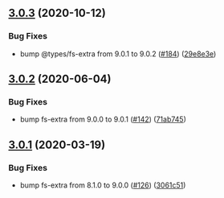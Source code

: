 ## [3.0.3](https://github.com/thenativeweb/isolated/compare/3.0.2...3.0.3) (2020-10-12)


### Bug Fixes

* bump @types/fs-extra from 9.0.1 to 9.0.2 ([#184](https://github.com/thenativeweb/isolated/issues/184)) ([29e8e3e](https://github.com/thenativeweb/isolated/commit/29e8e3eae887afbc38255af08be3eaa0ec3902c2))

## [3.0.2](https://github.com/thenativeweb/isolated/compare/3.0.1...3.0.2) (2020-06-04)


### Bug Fixes

* bump fs-extra from 9.0.0 to 9.0.1 ([#142](https://github.com/thenativeweb/isolated/issues/142)) ([71ab745](https://github.com/thenativeweb/isolated/commit/71ab7453de0f59a30149518228b6d2baf3cacebf))

## [3.0.1](https://github.com/thenativeweb/isolated/compare/3.0.0...3.0.1) (2020-03-19)


### Bug Fixes

* bump fs-extra from 8.1.0 to 9.0.0 ([#126](https://github.com/thenativeweb/isolated/issues/126)) ([3061c51](https://github.com/thenativeweb/isolated/commit/3061c51af8a966551a66a8f4f30f0680476bf6e9))
